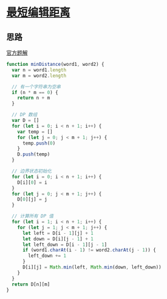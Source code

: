 # [最短编辑距离](https://leetcode-cn.com/problems/edit-distance/)

## 思路

[官方题解](https://leetcode-cn.com/problems/edit-distance/solution/bian-ji-ju-chi-by-leetcode-solution/)

```js
function minDistance(word1, word2) {
  var n = word1.length
  var m = word2.length

  // 有一个字符串为空串
  if (n * m == 0) {
    return n + m
  }

  // DP 数组
  var D = []
  for (let i = 0; i < n + 1; i++) {
    var temp = []
    for (let j = 0; j < m + 1; j++) {
      temp.push(0)
    }
    D.push(temp)
  }

  // 边界状态初始化
  for (let i = 0; i < n + 1; i++) {
    D[i][0] = i
  }
  for (let j = 0; j < m + 1; j++) {
    D[0][j] = j
  }

  // 计算所有 DP 值
  for (let i = 1; i < n + 1; i++) {
    for (let j = 1; j < m + 1; j++) {
      let left = D[i - 1][j] + 1
      let down = D[i][j - 1] + 1
      let left_down = D[i - 1][j - 1]
      if (word1.charAt(i - 1) != word2.charAt(j - 1)) {
        left_down += 1
      }
      D[i][j] = Math.min(left, Math.min(down, left_down))
    }
  }
  return D[n][m]
}
```
